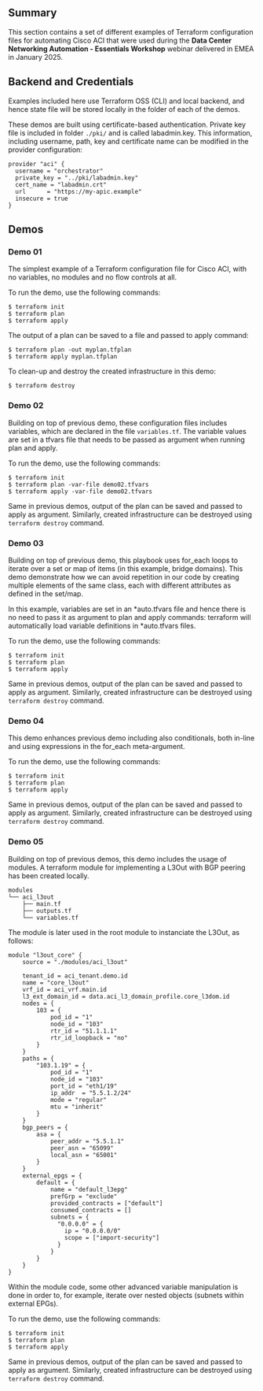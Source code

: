 ## Summary

This section contains a set of different examples of Terraform configuration files for automating Cisco ACI that were used during the **Data Center Networking Automation - Essentials Workshop** webinar delivered in EMEA in January 2025.

## Backend and Credentials

Examples included here use Terraform OSS (CLI) and local backend, and hence state file will be stored locally in the folder of each of the demos.

These demos are built using certificate-based authentication. Private key file is included in folder ```./pki/``` and is called labadmin.key. This information, including username, path, key and certificate name can be modified in the provider configuration:

```hcl
provider "aci" {
  username = "orchestrator"
  private_key = "../pki/labadmin.key"
  cert_name = "labadmin.crt"
  url      = "https://my-apic.example"
  insecure = true
}
```

## Demos

### Demo 01
The simplest example of a Terraform configuration file for Cisco ACI, with no variables, no modules and no flow controls at all.

To run the demo, use the following commands:

```
$ terraform init
$ terraform plan
$ terraform apply
```

The output of a plan can be saved to a file and passed to apply command:

```
$ terraform plan -out myplan.tfplan
$ terraform apply myplan.tfplan
```

To clean-up and destroy the created infrastructure in this demo:

```
$ terraform destroy
```

### Demo 02
Building on top of previous demo, these configuration files includes variables, which are declared in the file ```variables.tf```. The variable values are set in a tfvars file that needs to be passed as argument when running plan and apply. 

To run the demo, use the following commands:

```
$ terraform init
$ terraform plan -var-file demo02.tfvars
$ terraform apply -var-file demo02.tfvars
```

Same in previous demos, output of the plan can be saved and passed to apply as argument. Similarly, created infrastructure can be destroyed using ```terraform destroy``` command.

### Demo 03
Building on top of previous demo, this playbook uses for_each loops to iterate over a set or map of items (in this example, bridge domains). This demo demonstrate how we can avoid repetition in our code by creating multiple elements of the same class, each with different attributes as defined in the set/map.

In this example, variables are set in an *auto.tfvars file and hence there is no need to pass it as argument to plan and apply commands: terraform will automatically load variable definitions in *auto.tfvars files.

To run the demo, use the following commands:

```
$ terraform init
$ terraform plan
$ terraform apply
```

Same in previous demos, output of the plan can be saved and passed to apply as argument. Similarly, created infrastructure can be destroyed using ```terraform destroy``` command.

### Demo 04
This demo enhances previous demo including also conditionals, both in-line and using expressions in the for_each meta-argument.

To run the demo, use the following commands:

```
$ terraform init
$ terraform plan
$ terraform apply
```

Same in previous demos, output of the plan can be saved and passed to apply as argument. Similarly, created infrastructure can be destroyed using ```terraform destroy``` command.

### Demo 05
Building on top of previous demos, this demo includes the usage of modules. A terraform module for implementing a L3Out with BGP peering has been created locally. 

```
modules
└── aci_l3out
    ├── main.tf
    ├── outputs.tf
    └── variables.tf
```

The module is later used in the root module to instanciate the L3Out, as follows:

```hcl
module "l3out_core" {
    source = "./modules/aci_l3out"
    
    tenant_id = aci_tenant.demo.id
    name = "core_l3out"
    vrf_id = aci_vrf.main.id
    l3_ext_domain_id = data.aci_l3_domain_profile.core_l3dom.id
    nodes = {
        103 = {
            pod_id = "1"
            node_id = "103"
            rtr_id = "51.1.1.1"
            rtr_id_loopback = "no"
        }
    }
    paths = {
        "103.1.19" = {
            pod_id = "1"
            node_id = "103"
            port_id = "eth1/19"
            ip_addr  = "5.5.1.2/24"
            mode = "regular"
            mtu = "inherit"
        }
    }
    bgp_peers = {
        asa = {
            peer_addr = "5.5.1.1"
            peer_asn = "65099"
            local_asn = "65001"
        }
    }
    external_epgs = {
        default = {
            name = "default_l3epg"
            prefGrp = "exclude"
            provided_contracts = ["default"]
            consumed_contracts = []
            subnets = {
              "0.0.0.0" = {
                ip = "0.0.0.0/0"
                scope = ["import-security"]
              }
            }
        }
    }
}
```

Within the module code, some other advanced variable manipulation is done in order to, for example, iterate over nested objects (subnets within external EPGs).

To run the demo, use the following commands:

```
$ terraform init
$ terraform plan
$ terraform apply
```

Same in previous demos, output of the plan can be saved and passed to apply as argument. Similarly, created infrastructure can be destroyed using ```terraform destroy``` command.